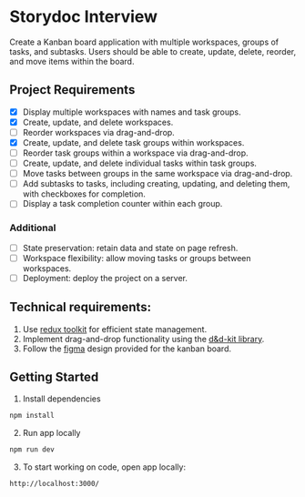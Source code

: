 # Storydoc Interview

Create a Kanban board application with multiple workspaces, groups of tasks, and subtasks. Users should be able to create, update, delete, reorder, and move items within the board.

## Project Requirements

- [x] Display multiple workspaces with names and task groups.
- [x] Create, update, and delete workspaces.
- [ ] Reorder workspaces via drag-and-drop.
- [x] Create, update, and delete task groups within workspaces.
- [ ] Reorder task groups within a workspace via drag-and-drop.
- [ ] Create, update, and delete individual tasks within task groups.
- [ ] Move tasks between groups in the same workspace via drag-and-drop.
- [ ] Add subtasks to tasks, including creating, updating, and deleting them, with checkboxes for completion.
- [ ] Display a task completion counter within each group.

### Additional

- [ ] State preservation: retain data and state on page refresh.
- [ ] Workspace flexibility: allow moving tasks or groups between workspaces.
- [ ] Deployment: deploy the project on a server.

## Technical requirements:

1. Use [redux toolkit](https://redux-toolkit.js.org/) for efficient state management.
2. Implement drag-and-drop functionality using the [d&d-kit library](https://dndkit.com/).
3. Follow the [figma](https://www.figma.com/file/b07PBc2s9CL3LiucnOg3g4/Storydoc-Design%2FDev-test?type=design&node-id=0-1&mode=design&t=uUVcvHBAlr5DmNJk-0) design provided for the kanban board.

## Getting Started

1. Install dependencies

```sh
npm install
```

2. Run app locally

```sh
npm run dev
```

3. To start working on code, open app locally:

```
http://localhost:3000/
```
